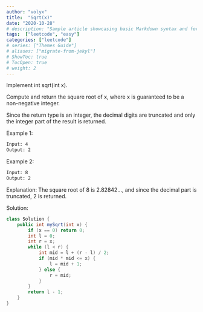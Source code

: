 ```yaml
---
author: "volyx"
title:  "Sqrt(x)"
date: "2020-10-28"
# description: "Sample article showcasing basic Markdown syntax and formatting for HTML elements."
tags:  ["leetcode", "easy"]
categories: ["leetcode"]
# series: ["Themes Guide"]
# aliases: ["migrate-from-jekyl"]
# ShowToc: true
# TocOpen: true
# weight: 2
---
```


Implement int sqrt(int x).

Compute and return the square root of x, where x is guaranteed to be a non-negative integer.

Since the return type is an integer, the decimal digits are truncated and only the integer part of the result is returned.

Example 1:

```txt
Input: 4
Output: 2
```

Example 2:

```txt
Input: 8
Output: 2
```

Explanation: The square root of 8 is 2.82842..., and since 
             the decimal part is truncated, 2 is returned.

Solution:

```java
class Solution {
    public int mySqrt(int x) {
        if (x == 0) return 0;
        int l = 0;
        int r = x;
        while (l < r) {
            int mid = l + (r - l) / 2;
            if (mid * mid <= x) {
                l = mid + 1;
            } else {
                r = mid;
            }
        }
        return l - 1;
    }
}

